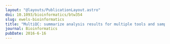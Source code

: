 ```yaml
---
layout: "@layouts/PublicationLayout.astro"
doi: 10.1093/bioinformatics/btw354
slug: ewels-bioinformatics
title: "MultiQC: summarize analysis results for multiple tools and samples in a single report"
journal: Bioinformatics
pubDate: 2016-6-16
---
```

